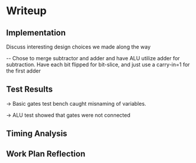 # Writeup

## Implementation

Discuss interesting design choices we made along the way

-- Chose to merge subtractor and adder and have ALU utilize adder for subtraction.
Have each bit flipped for bit-slice, and just use a carry-in=1 for the first adder

## Test Results

-> Basic gates test bench caught misnaming of variables.

-> ALU test showed that gates were not connected

## Timing Analysis

## Work Plan Reflection




